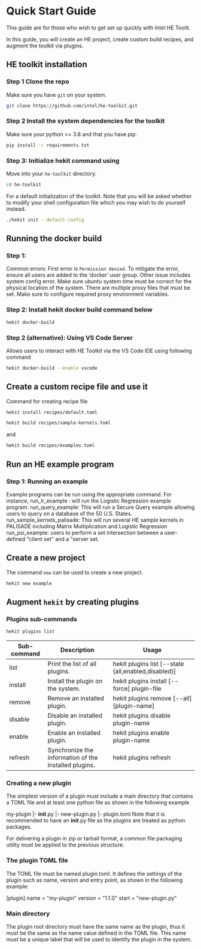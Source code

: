 # Quick Start Guide

This guide are for those who wish to get set up quickly with Intel HE Toolit.

In this guide, you will create an HE project, create custom build recipes, and
augment the toolkit via plugins.

## HE toolkit installation

### Step 1 Clone the repo
Make sure you have `git` on your system.
```bash
git clone https://github.com/intel/he-toolkit.git
```

### Step 2 Install the system dependencies for the toolkit 
Make sure your python >= 3.8 and that you have pip.

```bash
pip install -r requirements.txt
```

### Step 3: Initialize hekit command using
Move into your `he-toolkit` directory.
```bash
cd he-toolkit
```

For a default initialization of the toolkit. Note that you will be asked
whether to modify your shell configuration file which you may wish to do yourself instead.
```bash
./hekit init --default-config
```


## Running the docker build

### Step 1:
Common errors: First error is `Permission denied`. To mitigate the error,
ensure all users are added to the ‘docker’ user group. Other issue includes
system config error. Make sure ubuntu system time must be correct for the
physical location of the system. There are multiple proxy files that must be
set. Make sure to configure required proxy environment variables.
### Step 2: Install hekit docker build command below
```bash
hekit docker-build
```
### Step 2 (alternative): Using VS Code Server
Allows users to interact with HE Toolkit via the VS Code IDE using following command
 ```bash
hekit docker-build --enable vscode
```
## Create a custom recipe file and use it

Command for creating recipe file
```bash
hekit install recipes/default.toml
```
```bash
hekit build recipes/sample-kernels.toml
```
and
```bash
hekit build recipes/examples.toml
```
## Run an HE example program

### Step 1: Running an example
Example programs can be run using the appropriate command. For instance,
run_lr_example : will run the Logistic Regression example program.
run_query_example: This will run a Secure Query example allowing users to query
on a database of the 50 U.S. States.
run_sample_kernels_palisade: This will run several HE sample kernels in
PALISADE including Matrix Multiplication and Logistic Regression
run_psi_example: users to perform a set intersection between a user-defined
"client set" and a "server set.

## Create a new project
The command `new` can be used to create a new project.
```bash
hekit new example
```

## Augment `hekit` by creating plugins

### Plugins sub-commands
```bash
hekit plugins list
```
| Sub-command | Description                       | Usage     |
|-------------|-----------------------------------|-----------|
| list        | Print the list of all plugins.    | hekit plugins list [--state {all,enabled,disabled}]
| install     | Install the plugin on the system. | hekit plugins install [--force] plugin-file
| remove      | Remove an installed plugin.       | hekit plugins remove [--all] [plugin-name]
| disable     | Disable an installed plugin.      | hekit plugins disable plugin-name
| enable      | Enable an installed plugin.       | hekit plugins enable plugin-name
| refresh     | Synchronize the information of the installed plugins. | hekit plugins refresh

### Creating a new plugin
The simplest version of a plugin must include a main directory that contains a
TOML file and at least one python file as shown in the following example

my-plugin
    |- __init__.py
    |- new-plugin.py
    |- plugin.toml
Note that it is recommended to have an __init__.py file as the plugins are
treated as python packages.

For delivering a plugin in zip or tarball format, a common file packaging
utility must be applied to the previous structure.

### The plugin TOML file
The TOML file must be named plugin.toml. It defines the settings of the plugin
such as name, version and entry point, as shown in the following example:

[plugin]
name = "my-plugin"
version = "1.1.0"
start = "new-plugin.py"

### Main directory
The plugin root directory must have the same name as the plugin, thus it must
be the same as the name value defined in the TOML file. This name must be a
unique label that will be used to identify the plugin in the system.
